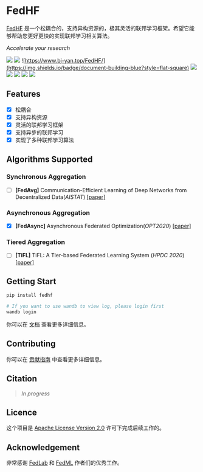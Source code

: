 # FedHF

[FedHF](https://github.com/beiyuouo/FedHF) 是一个松耦合的，支持异构资源的，极其灵活的联邦学习框架。希望它能够帮助您更好更快的实现联邦学习相关算法。

*Accelerate your research*

![](https://img.shields.io/github/stars/beiyuouo/FedHF?style=flat-square) ![](https://img.shields.io/github/forks/beiyuouo/FedHF?style=flat-square) ![https://www.bj-yan.top/FedHF/](https://img.shields.io/badge/document-building-blue?style=flat-square) ![](https://img.shields.io/github/languages/code-size/beiyuouo/FedHF?style=flat-square) ![](https://img.shields.io/bitbucket/issues/beiyuouo/FedHF?style=flat-square) ![](https://img.shields.io/bitbucket/pr/beiyuouo/FedHF?style=flat-square) ![](https://img.shields.io/pypi/pyversions/fedhf?style=flat-square) ![](https://img.shields.io/pypi/l/fedhf?style=flat-square) 

## Features

- [x] 松耦合
- [x] 支持异构资源
- [x] 灵活的联邦学习框架
- [x] 支持异步的联邦学习
- [x] 实现了多种联邦学习算法

## Algorithms Supported

### Synchronous Aggregation

- [ ] **[FedAvg]** Communication-Efficient Learning of Deep Networks from Decentralized Data(*AISTAT*) [[paper]](https://arxiv.org/abs/1602.05629.pdf)

### Asynchronous Aggregation

- [x] **[FedAsync]** Asynchronous Federated Optimization(*OPT2020*) [[paper]](https://arxiv.org/abs/1903.03934)

### Tiered Aggregation

- [ ] **[TiFL]** TiFL: A Tier-based Federated Learning System (*HPDC 2020*) [[paper]](https://dl.acm.org/doi/abs/10.1145/3369583.3392686)

## Getting Start

```sh
pip install fedhf

# If you want to use wandb to view log, please login first
wandb login
```

你可以在 [文档](https://www.bj-yan.top/FedHF/) 查看更多详细信息。

## Contributing

你可以在 [贡献指南](http://127.0.0.1:8000/FedHF/contributing/) 中查看更多详细信息。

## Citation

> *In progress*

## Licence

这个项目是 [Apache License Version 2.0](https://www.apache.org/licenses/LICENSE-2.0) 许可下完成后续工作的。

## Acknowledgement

非常感谢 [FedLab](https://github.com/SMILELab-FL/FedLab) 和 [FedML](https://github.com/FedML-AI/FedML) 作者们的优秀工作。

